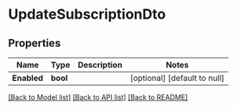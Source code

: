 # UpdateSubscriptionDto

## Properties
| Name        | Type     | Description | Notes                        |
| ----------- | -------- | ----------- | ---------------------------- |
| **Enabled** | **bool** |             | [optional] [default to null] |

[[Back to Model list]](../README.md#documentation-for-models) [[Back to API list]](../README.md#documentation-for-api-endpoints) [[Back to README]](../README.md)
